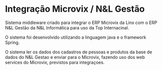 # Integração Microvix / N&L Gestão

Sistema middleware criado para integrar o ERP Microvix da Linx com o ERP N&L Gestão da N&L Informática para uso da Top Internacinal.

O sistema foi desenvolvido utilizando a linguagem java e o framework Spring.

O sistema ler os dados dos cadastros de pessoas e produtos da base de dados do N&L Gestao e enviar para o Microvix, fazendo uso dos web services do Microvix, previstos para integraçoes.